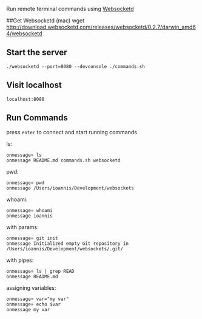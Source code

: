 Run remote terminal commands using [Websocketd](https://github.com/joewalnes/websocketd)

##Get Websocketd (mac)
    wget http://download.websocketd.com/releases/websocketd/0.2.7/darwin_amd64/websocketd

## Start the server 
    ./websocketd --port=8080 --devconsole ./commands.sh

## Visit localhost 
    localhost:8080


## Run Commands 
press `enter` to connect and start running commands

ls:

    onmessage» ls 
    onmessage README.md commands.sh websocketd 

pwd:

    onmessage» pwd 
    onmessage /Users/ioannis/Development/websockets

whoami:

    onmessage» whoami 
    onmessage ioannis

with params:

    onmessage» git init
    onmessage Initialized empty Git repository in /Users/ioannis/Development/websockets/.git/ 

with pipes:

    onmessage» ls | grep READ 
    onmessage README.md 


assigning variables:

    onmessage» var="my var" 
    onmessage» echo $var 
    onmessage my var
